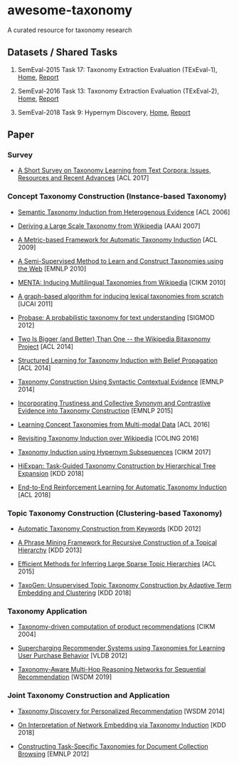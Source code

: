 # awesome-taxonomy
A curated resource for taxonomy research


## Datasets / Shared Tasks

1. SemEval-2015 Task 17: Taxonomy Extraction Evaluation (TExEval-1), [Home](http://alt.qcri.org/semeval2015/task17/), [Report](http://aclweb.org/anthology/S15-2151)

2. SemEval-2016 Task 13: Taxonomy Extraction Evaluation (TExEval-2), [Home](http://alt.qcri.org/semeval2016/task13/), [Report](http://www.aclweb.org/anthology/S16-1168)

3. SemEval-2018 Task 9: Hypernym Discovery, [Home](https://competitions.codalab.org/competitions/17119), [Report](http://aclweb.org/anthology/S18-1115)


## Paper


### Survey

- [A Short Survey on Taxonomy Learning from Text Corpora: Issues, Resources and Recent Advances](http://aclweb.org/anthology/D17-1123) \[ACL 2017\]


### Concept Taxonomy Construction (Instance-based Taxonomy)

- [Semantic Taxonomy Induction from Heterogenous Evidence](http://aclweb.org/anthology/P06-1101) \[ACL 2006\]

- [Deriving a Large Scale Taxonomy from Wikipedia](https://pdfs.semanticscholar.org/c360/b473ae80b715c5b725c592b6ab04fd4ac430.pdf) \[AAAI 2007\]

- [A Metric-based Framework for Automatic Taxonomy Induction](http://aclweb.org/anthology/P09-1031) \[ACL 2009\]

- [A Semi-Supervised Method to Learn and Construct Taxonomies using the Web](http://aclweb.org/anthology/D10-1108) \[EMNLP 2010\]

- [MENTA: Inducing Multilingual Taxonomies from Wikipedia](http://gerard.demelo.org/papers/demelo-menta-cikm2010.pdf) \[CIKM 2010\]

- [A graph-based algorithm for inducing lexical taxonomies from scratch](https://www.ijcai.org/Proceedings/11/Papers/313.pdf) \[IJCAI 2011\]

- [Probase: A probabilistic taxonomy for text understanding](https://www.microsoft.com/en-us/research/wp-content/uploads/2012/05/paper.pdf) \[SIGMOD 2012\]

- [Two Is Bigger (and Better) Than One -- the Wikipedia Bitaxonomy Project](http://aclweb.org/anthology/P14-1089) \[ACL 2014\]

- [Structured Learning for Taxonomy Induction with Belief Propagation](http://aclweb.org/anthology/P14-1098) \[ACL 2014\]

- [Taxonomy Construction Using Syntactic Contextual Evidence](http://aclweb.org/anthology/D14-1088) \[EMNLP 2014\]

- [Incorporating Trustiness and Collective Synonym and Contrastive Evidence into Taxonomy Construction](http://aclweb.org/anthology/D15-1117) \[EMNLP 2015\]

- [Learning Concept Taxonomies from Multi-modal Data](http://aclweb.org/anthology/P16-1169) \[ACL 2016\]

- [Revisiting Taxonomy Induction over Wikipedia](http://www.aclweb.org/anthology/C16-1217) \[COLING 2016\]

- [Taxonomy Induction using Hypernym Subsequences](https://arxiv.org/pdf/1704.07626.pdf) \[CIKM 2017\] 

- [HiExpan: Task-Guided Taxonomy Construction by Hierarchical Tree Expansion](http://hanj.cs.illinois.edu/pdf/kdd18_jshen.pdf) \[KDD 2018\]

- [End-to-End Reinforcement Learning for Automatic Taxonomy Induction](http://aclweb.org/anthology/P18-1229) \[ACL 2018\]

### Topic Taxonomy Construction (Clustering-based Taxonomy)

- [Automatic Taxonomy Construction from Keywords](http://cgcad.thss.tsinghua.edu.cn/shixia/publications/brt/paper.pdf) \[KDD 2012\]

- [A Phrase Mining Framework for Recursive Construction of a Topical Hierarchy](https://uofi.app.box.com/v/kdd13-cathy) \[KDD 2013\]

- [Efficient Methods for Inferring Large Sparse Topic Hierarchies](http://aclweb.org/anthology/P15-1075) \[ACL 2015\]

- [TaxoGen: Unsupervised Topic Taxonomy Construction by Adaptive Term Embedding and Clustering](http://hanj.cs.illinois.edu/pdf/kdd18_czhang.pdf) \[KDD 2018\]

### Taxonomy Application

- [Taxonomy-driven computation of product recommendations](http://citeseerx.ist.psu.edu/viewdoc/download?doi=10.1.1.90.3304&rep=rep1&type=pdf) \[CIKM 2004\]

- [Supercharging Recommender Systems using Taxonomies for Learning User Purchase Behavior](https://arxiv.org/abs/1207.0136) \[VLDB 2012\] 

- [Taxonomy-Aware Multi-Hop Reasoning Networks for Sequential Recommendation](https://dl.acm.org/citation.cfm?id=3290972) \[WSDM 2019\] 


### Joint Taxonomy Construction and Application

- [Taxonomy Discovery for Personalized Recommendation](https://ai.google/research/pubs/pub42499) \[WSDM 2014\]

- [On Interpretation of Network Embedding via Taxonomy Induction](http://www.public.asu.edu/~jundongl/paper/KDD18_Network_Embedding_Interpretation.pdf) \[KDD 2018\]

- [Constructing Task-Specific Taxonomies for Document Collection Browsing](http://aclweb.org/anthology/D12-1117) \[EMNLP 2012\]



